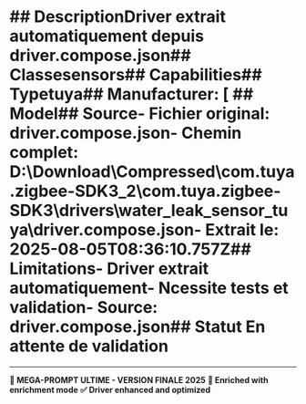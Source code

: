 # ##  DescriptionDriver extrait automatiquement depuis driver.compose.json##  Classesensors##  Capabilities##  Typetuya##  Manufacturer: [ ##  Model##  Source- **Fichier original**: driver.compose.json- **Chemin complet**: D:\Download\Compressed\com.tuya.zigbee-SDK3_2\com.tuya.zigbee-SDK3\drivers\water_leak_sensor_tuya\driver.compose.json- **Extrait le**: 2025-08-05T08:36:10.757Z##  Limitations- Driver extrait automatiquement- Ncessite tests et validation- Source: driver.compose.json##  Statut En attente de validation

---
**🎯 MEGA-PROMPT ULTIME - VERSION FINALE 2025**
**📅 Enriched with enrichment mode**
**✅ Driver enhanced and optimized**